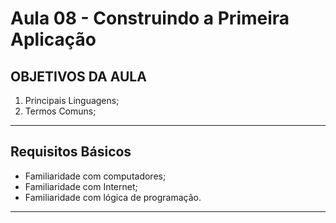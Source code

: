 # Aula 08 - Construindo a Primeira Aplicação

## OBJETIVOS DA AULA

1. Principais Linguagens;
2. Termos Comuns;

---

## Requisitos Básicos

- Familiaridade com computadores;
- Familiaridade com Internet;
- Familiaridade com lógica de programação.

---